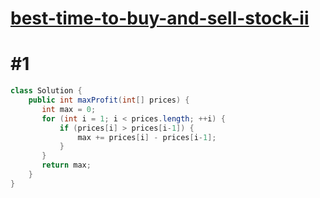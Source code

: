 # [best-time-to-buy-and-sell-stock-ii](https://leetcode.com/problems/best-time-to-buy-and-sell-stock-ii/)

# #1

```Java
class Solution {
    public int maxProfit(int[] prices) {
       int max = 0;
       for (int i = 1; i < prices.length; ++i) {
           if (prices[i] > prices[i-1]) {
               max += prices[i] - prices[i-1];
           }
       }
       return max;
    }
}
```

